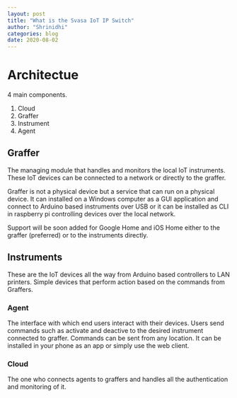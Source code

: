 ```yaml
---
layout: post
title: "What is the Svasa IoT IP Switch"
author: "Shrinidhi"
categories: blog
date: 2020-08-02
---
```


# Architectue

4 main components. 

1. Cloud
2. Graffer
3. Instrument
4. Agent

## Graffer

The managing module that handles and monitors the local IoT instruments. These IoT devices can be connected to a network or directly to the graffer.

Graffer is not a physical device but a service that can run on a physical device. It can installed on a Windows computer as a GUI application and connect to Arduino based instruments over USB or it can be installed as CLI in raspberry pi controlling devices over the local network.

Support will be soon added for Google Home and iOS Home either to the graffer (preferred) or to the instruments directly.

## Instruments

These are the IoT devices all the way from Arduino based controllers to LAN printers. Simple devices that perform action based on the commands from Graffers.

### Agent

The interface with which end users interact with their devices. Users send commands such as activate and deactive to the desired instrument connected to graffer. Commands can be sent from any location. It can be installed in your phone as an app or simply use the web client.

### Cloud

The one who connects agents to graffers and handles all the authentication and monitoring of it.
<!-- 
#### Agent Interaction

```mermaid!
graph TD;
  Instruments--\>Cloud;
  Grafers--\>Cloud;
``` -->

